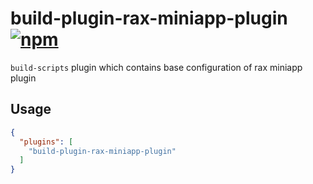 # build-plugin-rax-miniapp-plugin [![npm](https://img.shields.io/npm/v/build-plugin-rax-miniapp-plugin.svg)](https://www.npmjs.com/package/build-plugin-rax-miniapp-plugin)

`build-scripts` plugin which contains base configuration of rax miniapp plugin

## Usage

```json
{
  "plugins": [
    "build-plugin-rax-miniapp-plugin"
  ]
}
```
